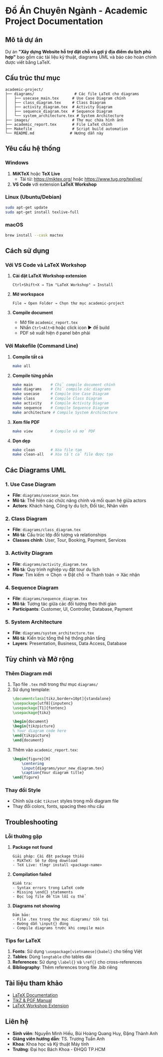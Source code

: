 # Đồ Án Chuyên Ngành - Academic Project Documentation

## Mô tả dự án
Dự án **"Xây dựng Website hỗ trợ đặt chỗ và gợi ý địa điểm du lịch phù hợp"** bao gồm các tài liệu kỹ thuật, diagrams UML và báo cáo hoàn chỉnh được viết bằng LaTeX.

## Cấu trúc thư mục
```
academic-project/
├── diagrams/                  # Các file LaTeX cho diagrams
│   ├── usecase_main.tex      # Use Case Diagram chính
│   ├── class_diagram.tex     # Class Diagram
│   ├── activity_diagram.tex  # Activity Diagram  
│   ├── sequence_diagram.tex  # Sequence Diagram
│   └── system_architecture.tex # System Architecture
├── images/                   # Thư mục chứa hình ảnh
├── academic_report.tex       # File LaTeX chính
├── Makefile                  # Script build automation
└── README.md                # Hướng dẫn này
```

## Yêu cầu hệ thống

### Windows
1. **MiKTeX** hoặc **TeX Live**
   - Tải từ: https://miktex.org/ hoặc https://www.tug.org/texlive/
2. **VS Code** với extension **LaTeX Workshop**

### Linux (Ubuntu/Debian)
```bash
sudo apt-get update
sudo apt-get install texlive-full
```

### macOS
```bash
brew install --cask mactex
```

## Cách sử dụng

### Với VS Code và LaTeX Workshop

1. **Cài đặt LaTeX Workshop extension**
   ```
   Ctrl+Shift+X → Tìm "LaTeX Workshop" → Install
   ```

2. **Mở workspace**
   ```
   File → Open Folder → Chọn thư mục academic-project
   ```

3. **Compile document**
   - Mở file `academic_report.tex`
   - Nhấn `Ctrl+Alt+B` hoặc click icon ▶️ để build
   - PDF sẽ xuất hiện ở panel bên phải

### Với Makefile (Command Line)

1. **Compile tất cả**
   ```bash
   make all
   ```

2. **Compile từng phần**
   ```bash
   make main        # Chỉ compile document chính
   make diagrams    # Chỉ compile các diagrams
   make usecase     # Compile Use Case Diagram
   make class       # Compile Class Diagram
   make activity    # Compile Activity Diagram
   make sequence    # Compile Sequence Diagram
   make architecture # Compile System Architecture
   ```

3. **Xem file PDF**
   ```bash
   make view        # Compile và mở PDF
   ```

4. **Dọn dẹp**
   ```bash
   make clean       # Xóa file tạm
   make clean-all   # Xóa tất cả file được tạo
   ```

## Các Diagrams UML

### 1. Use Case Diagram
- **File**: `diagrams/usecase_main.tex`
- **Mô tả**: Thể hiện các chức năng chính và mối quan hệ giữa actors
- **Actors**: Khách hàng, Công ty du lịch, Đối tác, Nhân viên

### 2. Class Diagram  
- **File**: `diagrams/class_diagram.tex`
- **Mô tả**: Cấu trúc lớp đối tượng và relationships
- **Classes chính**: User, Tour, Booking, Payment, Services

### 3. Activity Diagram
- **File**: `diagrams/activity_diagram.tex`
- **Mô tả**: Quy trình nghiệp vụ đặt tour du lịch
- **Flow**: Tìm kiếm → Chọn → Đặt chỗ → Thanh toán → Xác nhận

### 4. Sequence Diagram
- **File**: `diagrams/sequence_diagram.tex`
- **Mô tả**: Tương tác giữa các đối tượng theo thời gian
- **Participants**: Customer, UI, Controller, Database, Payment

### 5. System Architecture
- **File**: `diagrams/system_architecture.tex`
- **Mô tả**: Kiến trúc tổng thể hệ thống phân tầng
- **Layers**: Presentation, Business, Data Access, Database

## Tùy chỉnh và Mở rộng

### Thêm Diagram mới
1. Tạo file `.tex` mới trong thư mục `diagrams/`
2. Sử dụng template:
   ```latex
   \documentclass[tikz,border=10pt]{standalone}
   \usepackage[utf8]{inputenc}
   \usepackage[T1]{fontenc}
   \usepackage{tikz}
   
   \begin{document}
   \begin{tikzpicture}
   % Your diagram code here
   \end{tikzpicture}
   \end{document}
   ```
3. Thêm vào `academic_report.tex`:
   ```latex
   \begin{figure}[H]
       \centering
       \input{diagrams/your_new_diagram.tex}
       \caption{Your diagram title}
   \end{figure}
   ```

### Thay đổi Style
- Chỉnh sửa các `tikzset` styles trong mỗi diagram file
- Thay đổi colors, fonts, spacing theo nhu cầu

## Troubleshooting

### Lỗi thường gặp

1. **Package not found**
   ```
   Giải pháp: Cài đặt package thiếu
   - MiKTeX: Sẽ tự động download
   - TeX Live: tlmgr install <package-name>
   ```

2. **Compilation failed**
   ```
   Kiểm tra:
   - Syntax errors trong LaTeX code  
   - Missing \end{} statements
   - Đọc log file để tìm lỗi cụ thể
   ```

3. **Diagrams not showing**
   ```
   Đảm bảo:
   - File .tex trong thư mục diagrams/ tồn tại
   - Đường dẫn \input{} đúng
   - Compile diagrams trước khi compile main
   ```

### Tips for LaTeX

1. **Fonts**: Sử dụng `\usepackage[vietnamese]{babel}` cho tiếng Việt
2. **Tables**: Dùng `longtable` cho tables dài
3. **References**: Sử dụng `\label{}` và `\ref{}` cho cross-references
4. **Bibliography**: Thêm references trong file .bib riêng

## Tài liệu tham khảo

- [LaTeX Documentation](https://www.latex-project.org/help/documentation/)
- [TikZ & PGF Manual](http://mirrors.ctan.org/graphics/pgf/base/doc/pgfmanual.pdf)
- [LaTeX Workshop Extension](https://marketplace.visualstudio.com/items?itemName=James-Yu.latex-workshop)

## Liên hệ

- **Sinh viên**: Nguyễn Minh Hiếu, Bùi Hoàng Quang Huy, Đặng Thành Anh
- **Giảng viên hướng dẫn**: TS. Trương Tuấn Anh
- **Khoa**: Khoa học và Kỹ thuật Máy tính
- **Trường**: Đại học Bách Khoa - ĐHQG TP.HCM
